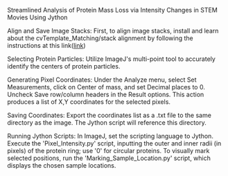 
Streamlined Analysis of Protein Mass Loss via Intensity Changes in STEM Movies Using Jython

Align and Save Image Stacks: First, to align image stacks, install and learn about the cvTemplate_Matching/stack alignment by following the instructions at this link([link](https://sites.google.com/site/qingzongtseng/template-matching-ij-plugin))

Selecting Protein Particles: Utilize ImageJ's multi-point tool to accurately identify the centers of protein particles.

Generating Pixel Coordinates: Under the Analyze menu, select Set Measurements, click on Center of mass, and set Decimal places to 0. Uncheck Save row/column headers in the Result options. This action produces a list of X,Y coordinates for the selected pixels.

Saving Coordinates: Export the coordinates list as a .txt file to the same directory as the image. The Jython script will reference this directory.

Running Jython Scripts: In ImageJ, set the scripting language to Jython. Execute the 'Pixel_Intensity.py' script, inputting the outer and inner radii (in pixels) of the protein ring; use '0' for circular proteins. To visually mark selected positions, run the 'Marking_Sample_Location.py' script, which displays the chosen sample locations.   
 
